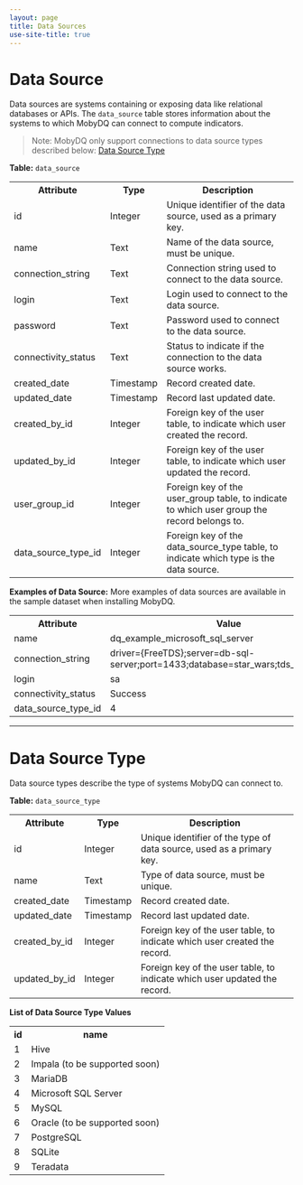 ```yaml
---
layout: page
title: Data Sources
use-site-title: true
---
```


# Data Source

Data sources are systems containing or exposing data like relational databases or APIs. The `data_source` table stores information about the systems to which MobyDQ can connect to compute indicators.

> Note: MobyDQ only support connections to data source types described below: [Data Source Type](#data-source-type)

**Table:** `data_source`<br/>

<table>
  <tr>
    <th>Attribute</th><th>Type</th><th>Description</th>
  </tr>
  <tr>
    <td>id</td><td>Integer</td><td>Unique identifier of the data source, used as a primary key.</td>
  </tr>
  <tr>
    <td>name</td><td>Text</td><td>Name of the data source, must be unique.</td>
  </tr>
  <tr>
    <td>connection_string</td><td>Text</td><td>Connection string used to connect to the data source.</td>
  </tr>
  <tr>
    <td>login</td><td>Text</td><td>Login used to connect to the data source.</td>
  </tr>
  <tr>
    <td>password</td><td>Text</td><td>Password used to connect to the data source.</td>
  </tr>
  <tr>
    <td>connectivity_status</td><td>Text</td><td>Status to indicate if the connection to the data source works.</td>
  </tr>
  <tr>
    <td>created_date</td><td>Timestamp</td><td>Record created date.</td>
  </tr>
  <tr>
    <td>updated_date</td><td>Timestamp</td><td>Record last updated date.</td>
  </tr>
  <tr>
    <td>created_by_id</td><td>Integer</td><td>Foreign key of the user table, to indicate which user created the record.</td>
  </tr>
  <tr>
    <td>updated_by_id</td><td>Integer</td><td>Foreign key of the user table, to indicate which user updated the record.</td>
  </tr>
  <tr>
    <td>user_group_id</td><td>Integer</td><td>Foreign key of the user_group table, to indicate to which user group the record belongs to.</td>
  </tr>
  <tr>
    <td>data_source_type_id</td><td>Integer</td><td>Foreign key of the data_source_type table, to indicate which type is the data source.</td>
  </tr>
</table>

**Examples of Data Source:**
More examples of data sources are available in the sample dataset when installing MobyDQ.

<table>
  <tr>
    <th>Attribute</th><th>Value</th>
  </tr>
  <tr>
    <td>name</td><td>dq_example_microsoft_sql_server</td>
  </tr>
  <tr>
    <td>connection_string</td><td>driver={FreeTDS};server=db-sql-server;port=1433;database=star_wars;tds_version=8.0;</td>
  </tr>
  <tr>
    <td>login</td><td>sa</td>
  </tr>
  <tr>
    <td>connectivity_status</td><td>Success</td>
  </tr>
  <tr>
    <td>data_source_type_id</td><td>4</td>
  </tr>
</table>

---

# Data Source Type

Data source types describe the type of systems MobyDQ can connect to.

**Table:** `data_source_type`<br/>

<table>
  <tr>
    <th>Attribute</th><th>Type</th><th>Description</th>
  </tr>
  <tr>
    <td>id</td><td>Integer</td><td>Unique identifier of the type of data source, used as a primary key.</td>
  </tr>
  <tr>
    <td>name</td><td>Text</td><td>Type of data source, must be unique.</td>
  </tr>
  <tr>
    <td>created_date</td><td>Timestamp</td><td>Record created date.</td>
  </tr>
  <tr>
    <td>updated_date</td><td>Timestamp</td><td>Record last updated date.</td>
  </tr>
  <tr>
    <td>created_by_id</td><td>Integer</td><td>Foreign key of the user table, to indicate which user created the record.</td>
  </tr>
  <tr>
    <td>updated_by_id</td><td>Integer</td><td>Foreign key of the user table, to indicate which user updated the record.</td>
  </tr>
</table>

**List of Data Source Type Values**

<table>
  <tr>
    <th>id</th><th>name</th>
  </tr>
  <tr>
    <td>1</td><td>Hive</td>
  </tr>
  <tr>
    <td>2</td><td>Impala (to be supported soon)</td>
  </tr>
  <tr>
    <td>3</td><td>MariaDB</td>
  </tr>
  <tr>
    <td>4</td><td>Microsoft SQL Server</td>
  </tr>
  <tr>
    <td>5</td><td>MySQL</td>
  </tr>
  <tr>
    <td>6</td><td>Oracle (to be supported soon)</td>
  </tr>
  <tr>
    <td>7</td><td>PostgreSQL</td>
  </tr>
  <tr>
    <td>8</td><td>SQLite</td>
  </tr>
  <tr>
    <td>9</td><td>Teradata</td>
  </tr>
</table>
